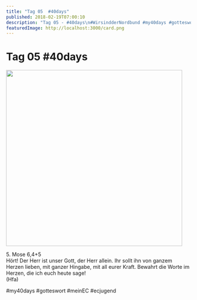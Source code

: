 ```yaml
---
title: "Tag 05  #40days"
published: 2018-02-19T07:00:10
description: "Tag 05 - #40days\n#WirsindderNordbund #my40days #gotteswort #meinEC #ecjugend"
featuredImage: http://localhost:3000/card.png
---
```


# Tag 05  #40days

<p><img data-attachment-id="1478" data-permalink="https://www.ec-nordbund.de/tag-05-40days/40days_02-19_up-tag-05/" data-orig-file="https://www.ec-nordbund.de/wp-content/uploads/40DAYS_02-19_UP-tag-05.jpg" data-orig-size="1080,1080" data-comments-opened="1" data-image-meta="{&quot;aperture&quot;:&quot;0&quot;,&quot;credit&quot;:&quot;&quot;,&quot;camera&quot;:&quot;&quot;,&quot;caption&quot;:&quot;&quot;,&quot;created_timestamp&quot;:&quot;0&quot;,&quot;copyright&quot;:&quot;&quot;,&quot;focal_length&quot;:&quot;0&quot;,&quot;iso&quot;:&quot;0&quot;,&quot;shutter_speed&quot;:&quot;0&quot;,&quot;title&quot;:&quot;&quot;,&quot;orientation&quot;:&quot;0&quot;}" data-image-title="40DAYS_02-19_UP-tag-05" data-image-description="" data-medium-file="https://www.ec-nordbund.de/wp-content/uploads/40DAYS_02-19_UP-tag-05-480x480.jpg" data-large-file="https://www.ec-nordbund.de/wp-content/uploads/40DAYS_02-19_UP-tag-05-1024x1024.jpg" class="alignnone size-medium wp-image-1478" src="https://www.ec-nordbund.de/wp-content/uploads/40DAYS_02-19_UP-tag-05-480x480.jpg" alt="" width="480" height="480" srcset="https://www.ec-nordbund.de/wp-content/uploads/40DAYS_02-19_UP-tag-05-480x480.jpg 480w, https://www.ec-nordbund.de/wp-content/uploads/40DAYS_02-19_UP-tag-05-150x150.jpg 150w, https://www.ec-nordbund.de/wp-content/uploads/40DAYS_02-19_UP-tag-05-768x768.jpg 768w, https://www.ec-nordbund.de/wp-content/uploads/40DAYS_02-19_UP-tag-05-1024x1024.jpg 1024w, https://www.ec-nordbund.de/wp-content/uploads/40DAYS_02-19_UP-tag-05.jpg 1080w" sizes="(max-width: 480px) 100vw, 480px" /></p>
<p>5. Mose 6,4+5<br />
Hört! Der Herr ist unser Gott, der Herr allein. Ihr sollt ihn von ganzem Herzen lieben, mit ganzer Hingabe, mit all eurer Kraft. Bewahrt die Worte im Herzen, die ich euch heute sage!<br />
(Hfa)</p>
<p>#my40days #gotteswort #meinEC #ecjugend</p>
